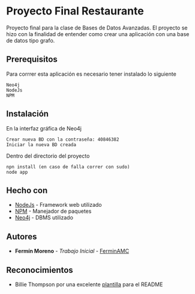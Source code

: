 # Proyecto Final Restaurante

Proyecto final para la clase de Bases de Datos Avanzadas. El proyecto se hizo con la finalidad de entender como crear una aplicación con una base de datos tipo grafo. 

## Prerequisitos

Para corrrer esta aplicación es necesario tener instalado lo siguiente
```
Neo4j
NodeJs
NPM
```
## Instalación

En la interfaz gráfica de Neo4j
```
Crear nueva BD con la contraseña: 40846382
Iniciar la nueva BD creada
```
Dentro del directorio del proyecto
```
npn install (en caso de falla correr con sudo)
node app
```

## Hecho con

* [NodeJs](https://nodejs.org/en/) - Framework web utilizado
* [NPM](https://www.npmjs.com/) - Manejador de paquetes
* [Neo4j](https://neo4j.com/) - DBMS utilizado

## Autores
* **Fermín Moreno** - *Trabajo Inicial* - [FerminAMC](https://github.com/FerminAMC)

## Reconocimientos

* Billie Thompson por una excelente [plantilla](https://gist.github.com/PurpleBooth/109311bb0361f32d87a2) para el README
